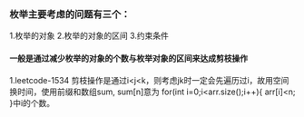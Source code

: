 ### 枚举主要考虑的问题有三个：
1.枚举的对象
2.枚举的对象的区间
3.约束条件

#### 一般是通过减少枚举的对象的个数与枚举对象的区间来达成剪枝操作

1.leetcode-1534
剪枝操作是通过i<j<k，则考虑jk时一定会先遍历过i，故用空间换时间，使用前缀和数组sum,
sum[n]意为
for(int i=0;i<arr.size();i++){
    arr[i]<n;
}中i的个数。
